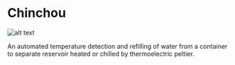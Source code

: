 # Chinchou

![alt text](https://cdn.imgbin.com/2/11/10/imgbin-desktop-chinchou-high-definition-television-traditional-shading-Y2QrHYnfKnq4uAgNnW9ywvtyc.jpg)

An automated temperature detection and refilling of water from a container to separate reservoir heated or chilled by thermoelectric peltier.  

